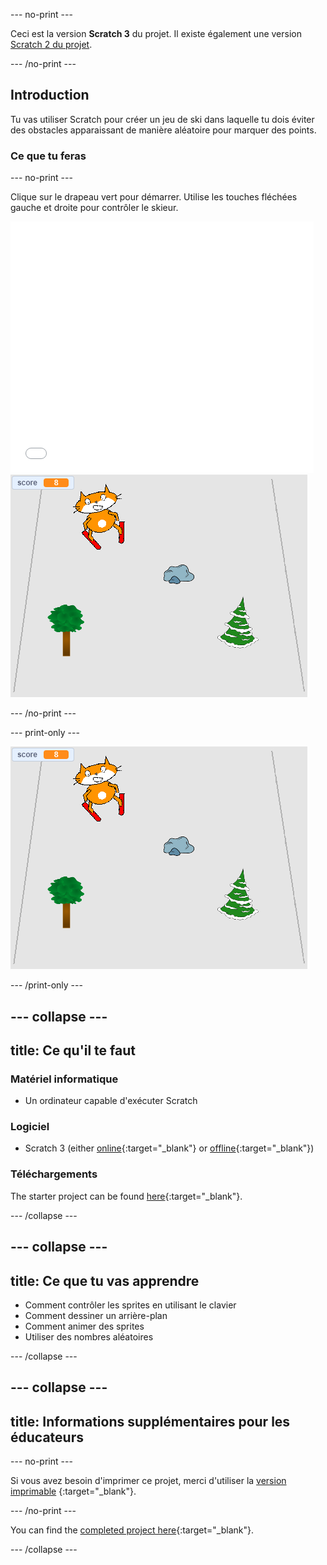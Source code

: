 --- no-print ---

Ceci est la version **Scratch 3** du projet. Il existe également une version [Scratch 2 du projet](https://projects.raspberrypi.org/en/projects/scratch-cat-goes-skiing-scratch2).

--- /no-print ---

## Introduction

Tu vas utiliser Scratch pour créer un jeu de ski dans laquelle tu dois éviter des obstacles apparaissant de manière aléatoire pour marquer des points.

### Ce que tu feras

--- no-print ---

Clique sur le drapeau vert pour démarrer. Utilise les touches fléchées gauche et droite pour contrôler le skieur.

<div class="scratch-preview">
  <iframe allowtransparency="true" width="485" height="402" src="//scratch.mit.edu/projects/embed/281116583/?autostart=false" frameborder="0" scrolling="no"></iframe>
  <img src="images/skiing-final.png">
</div>

--- /no-print ---

--- print-only ---

![projet terminé](images/skiing-final.png)

--- /print-only ---

--- collapse ---
---
title: Ce qu'il te faut
---

### Matériel informatique

+ Un ordinateur capable d'exécuter Scratch

### Logiciel

+ Scratch 3 (either [online](https://rpf.io/scratchon){:target="_blank"} or [offline](https://rpf.io/scratchoff){:target="_blank"})

### Téléchargements

The starter project can be found [here](https://rpf.io/p/en/scratch-cat-goes-skiing-go){:target="_blank"}.

--- /collapse ---

--- collapse ---
---
title: Ce que tu vas apprendre
---

+ Comment contrôler les sprites en utilisant le clavier
+ Comment dessiner un arrière-plan
+ Comment animer des sprites
+ Utiliser des nombres aléatoires

--- /collapse ---

--- collapse ---
---
title: Informations supplémentaires pour les éducateurs
---

--- no-print ---

Si vous avez besoin d'imprimer ce projet, merci d'utiliser la [version imprimable](https://projects.raspberrypi.org/en/projects/scratch-cat-goes-skiing/print) {:target="_blank"}.

--- /no-print ---

You can find the [completed project here](https://rpf.io/p/en/scratch-cat-goes-skiing-get){:target="_blank"}.

--- /collapse ---

